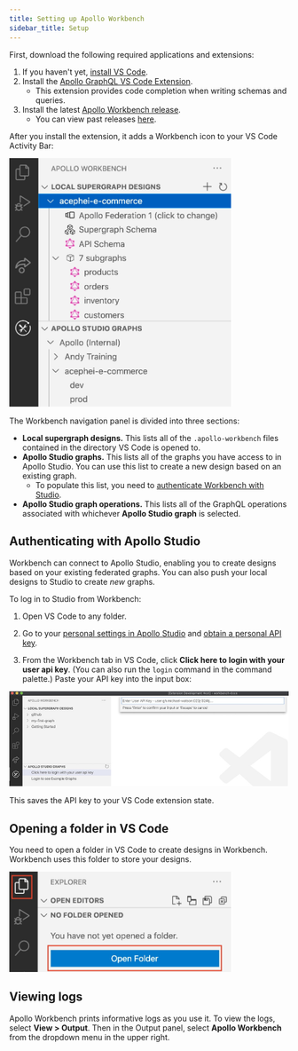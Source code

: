 ```yaml
---
title: Setting up Apollo Workbench
sidebar_title: Setup
---
```


First, download the following required applications and extensions:

1. If you haven't yet, [install VS Code](https://code.visualstudio.com/download).
2. Install the [Apollo GraphQL VS Code Extension](https://marketplace.visualstudio.com/items?itemName=apollographql.vscode-apollo).
    * This extension provides code completion when writing schemas and queries.
3. Install the latest [Apollo Workbench release](https://marketplace.visualstudio.com/items?itemName=apollographql.apollo-workbench).
    * You can view past releases [here](https://github.com/apollographql/apollo-workbench-vscode/releases).

After you install the extension, it adds a Workbench icon to your VS Code Activity Bar:

<img class="screenshot" src="../images/workbench/activate-extension.jpg" alt="Workbench in Activity Bar" width="400" />

The Workbench navigation panel is divided into three sections:

* **Local supergraph designs.** This lists all of the `.apollo-workbench` files contained in the directory VS Code is opened to.
* **Apollo Studio graphs.** This lists all of the graphs you have access to in Apollo Studio. You can use this list to create a new design based on an existing graph.
    * To populate this list, you need to [authenticate Workbench with Studio](#authenticating-with-apollo-studio).
* **Apollo Studio graph operations.** This lists all of the GraphQL operations associated with whichever **Apollo Studio graph** is selected.

## Authenticating with Apollo Studio

Workbench can connect to Apollo Studio, enabling you to create designs based on your existing federated graphs. You can also push your local designs to Studio to create _new_ graphs.

To log in to Studio from Workbench:

1. Open VS Code to any folder.

2. Go to your [personal settings in Apollo Studio](https://studio.apollographql.com/user-settings) and [obtain a personal API key](https://www.apollographql.com/docs/studio/api-keys/#personal-api-keys).

3. From the Workbench tab in VS Code, click **Click here to login with your user api key**. (You can also run the `login` command in the command palette.) Paste your API key into the input box:

<img class="screenshot" src="../images/workbench/add-api-key.jpg" alt="Adding an API key to workbench" />

This saves the API key to your VS Code extension state.

## Opening a folder in VS Code

You need to open a folder in VS Code to create designs in Workbench. Workbench uses this folder to store your designs.

<img class="screenshot" src="../images/workbench/open-folder.jpg" alt="Opening a folder in VS Code" width="400" />

## Viewing logs

Apollo Workbench prints informative logs as you use it. To view the logs, select **View > Output**. Then in the Output panel, select **Apollo Workbench** from the dropdown menu in the upper right.
